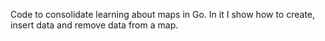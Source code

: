 Code to consolidate learning about maps in Go. In it I show how to create, insert data and remove data from a map.